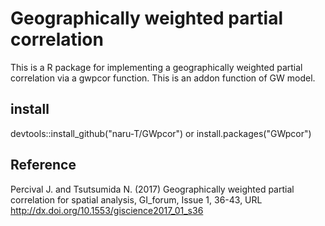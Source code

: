 # Geographically weighted partial correlation
This is a R package for implementing a geographically weighted partial correlation via a gwpcor function. This is an addon function of GW model.

## install
devtools::install_github("naru-T/GWpcor")
or
install.packages("GWpcor")

## Reference
Percival J. and Tsutsumida N. (2017) Geographically weighted partial correlation for spatial analysis, GI_forum, Issue 1, 36-43, URL http://dx.doi.org/10.1553/giscience2017_01_s36


